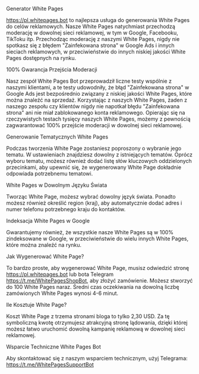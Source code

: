 Generator White Pages

https://pl.whitepages.bot to najlepsza usługa do generowania White Pages do celów reklamowych. Nasze White Pages natychmiast przechodzą moderację w dowolnej sieci reklamowej, w tym w Google, Facebooku, TikToku itp. Przechodząc moderację z naszymi White Pages, nigdy nie spotkasz się z błędem "Zainfekowana strona" w Google Ads i innych sieciach reklamowych, w przeciwieństwie do innych niskiej jakości White Pages dostępnych na rynku.

100% Gwarancja Przejścia Moderacji

Nasz zespół White Pages Bot przeprowadził liczne testy wspólnie z naszymi klientami, a te testy udowodniły, że błąd "Zainfekowana strona" w Google Ads jest bezpośrednio związany z niskiej jakości White Pages, które można znaleźć na sprzedaż. Korzystając z naszych White Pages, żaden z naszego zespołu czy klientów nigdy nie napotkał błędu "Zainfekowana strona" ani nie miał zablokowanego konta reklamowego. Opierając się na rzeczywistych testach tysięcy naszych White Pages, możemy z pewnością zagwarantować 100% przejście moderacji w dowolnej sieci reklamowej.

Generowanie Tematycznych White Pages

Podczas tworzenia White Page zostaniesz poproszony o wybranie jego tematu. W ustawieniach znajdziesz dowolny z istniejących tematów. Oprócz wyboru tematu, możesz również dodać listę słów kluczowych oddzielonych przecinkami, aby upewnić się, że wygenerowany White Page dokładnie odpowiada potrzebnemu tematowi.

White Pages w Dowolnym Języku Świata

Tworząc White Page, możesz wybrać dowolny język świata. Ponadto możesz również określić region (kraj), aby automatycznie dodać adres i numer telefonu potrzebnego kraju do kontaktów.

Indeksacja White Pages w Google

Gwarantujemy również, że wszystkie nasze White Pages są w 100% zindeksowane w Google, w przeciwieństwie do wielu innych White Pages, które można znaleźć na rynku.

Jak Wygenerować White Page?

To bardzo proste, aby wygenerować White Page, musisz odwiedzić stronę https://pl.whitepages.bot lub bota Telegram https://t.me/WhitePagesShopBot, aby złożyć zamówienie. Możesz stworzyć do 100 White Pages naraz. Średni czas oczekiwania na dowolną liczbę zamówionych White Pages wynosi 4-6 minut.

Ile Kosztuje White Page?

Koszt White Page z trzema stronami bloga to tylko 2,30 USD. Za tę symboliczną kwotę otrzymujesz atrakcyjną stronę lądowania, dzięki której możesz łatwo uruchomić dowolną kampanię reklamową w dowolnej sieci reklamowej.

Wsparcie Techniczne White Pages Bot

Aby skontaktować się z naszym wsparciem technicznym, użyj Telegrama: https://t.me/WhitePagesSupportBot
